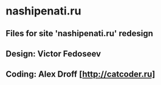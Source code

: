 # nashipenati.ru

## Files for site 'nashipenati.ru' redesign
## Design: Victor Fedoseev
## Coding: Alex Droff [http://catcoder.ru]
